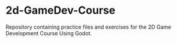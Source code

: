 # 2d-GameDev-Course
Repository containing practice files and exercises for the 2D Game Development Course Using Godot.
